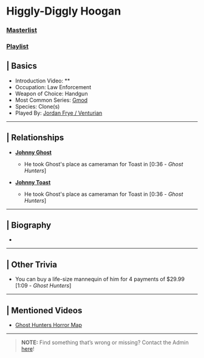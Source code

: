 # Higgly-Diggly Hoogan 
### [Masterlist]()
### [Playlist]()

## | Basics  
- Introduction Video: **
- Occupation: Law Enforcement
- Weapon of Choice: Handgun
- Most Common Series: [Gmod](6.Series/Gmod.md)
- Species: Clone\(s)
- Played By: [Jordan Frye / Venturian](3.Siblings/3.1.Jordan-Frye-Venturian.md)

----

## | Relationships  
- [**Johnny Ghost**](5.Characters/Johnny_Ghost.md)
  - He took Ghost's place as cameraman for Toast in \[0:36 - *Ghost Hunters*] 

- [**Johnny Toast**](5.Characters/Johnny_Toast.md)  
  - He took Ghost's place as cameraman for Toast in \[0:36 - *Ghost Hunters*]

----

## | Biography
-  

----

## | Other Trivia  
- You can buy a life-size mannequin of him for 4 payments of $29.99 \[1:09 - *Ghost Hunters*]

----

## | Mentioned Videos
- [Ghost Hunters Horror Map](https://youtu.be/oA9jS2ArUk0)

----

> **NOTE:** Find something that’s wrong or missing? Contact the Admin [here](../chapter_2.md)!